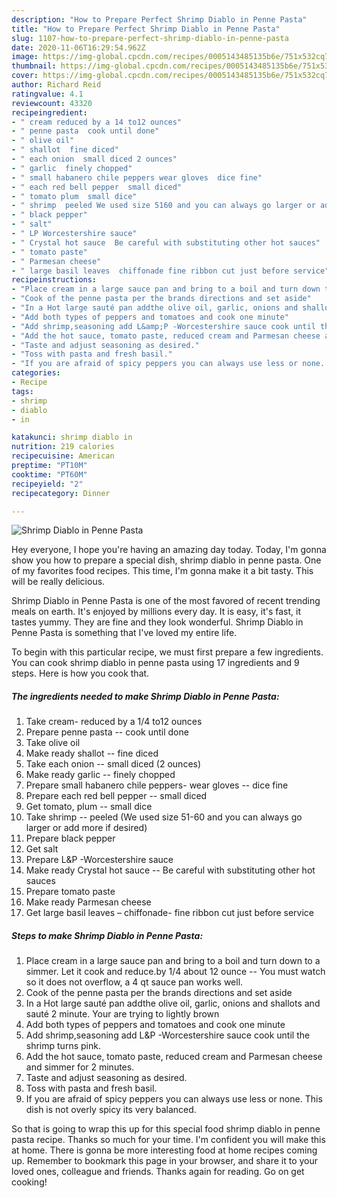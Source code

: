 ```yaml
---
description: "How to Prepare Perfect Shrimp Diablo in Penne Pasta"
title: "How to Prepare Perfect Shrimp Diablo in Penne Pasta"
slug: 1107-how-to-prepare-perfect-shrimp-diablo-in-penne-pasta
date: 2020-11-06T16:29:54.962Z
image: https://img-global.cpcdn.com/recipes/0005143485135b6e/751x532cq70/shrimp-diablo-in-penne-pasta-recipe-main-photo.jpg
thumbnail: https://img-global.cpcdn.com/recipes/0005143485135b6e/751x532cq70/shrimp-diablo-in-penne-pasta-recipe-main-photo.jpg
cover: https://img-global.cpcdn.com/recipes/0005143485135b6e/751x532cq70/shrimp-diablo-in-penne-pasta-recipe-main-photo.jpg
author: Richard Reid
ratingvalue: 4.1
reviewcount: 43320
recipeingredient:
- " cream reduced by a 14 to12 ounces"
- " penne pasta  cook until done"
- " olive oil"
- " shallot  fine diced"
- " each onion  small diced 2 ounces"
- " garlic  finely chopped"
- " small habanero chile peppers wear gloves  dice fine"
- " each red bell pepper  small diced"
- " tomato plum  small dice"
- " shrimp  peeled We used size 5160 and you can always go larger or add more if desired"
- " black pepper"
- " salt"
- " LP Worcestershire sauce"
- " Crystal hot sauce  Be careful with substituting other hot sauces"
- " tomato paste"
- " Parmesan cheese"
- " large basil leaves  chiffonade fine ribbon cut just before service"
recipeinstructions:
- "Place cream in a large sauce pan and bring to a boil and turn down to a simmer. Let it cook and reduce.by 1/4 about 12 ounce -- You must watch so it does not overflow, a 4 qt sauce pan works well."
- "Cook of the penne pasta per the brands directions and set aside"
- "In a Hot large sauté pan addthe olive oil, garlic, onions and shallots and sauté 2 minute. Your are trying to lightly brown"
- "Add both types of peppers and tomatoes and cook one minute"
- "Add shrimp,seasoning add L&amp;P -Worcestershire sauce cook until the shrimp turns pink."
- "Add the hot sauce, tomato paste, reduced cream and Parmesan cheese and simmer for 2 minutes."
- "Taste and adjust seasoning as desired."
- "Toss with pasta and fresh basil."
- "If you are afraid of spicy peppers you can always use less or none. This dish is not overly spicy its very balanced."
categories:
- Recipe
tags:
- shrimp
- diablo
- in

katakunci: shrimp diablo in 
nutrition: 219 calories
recipecuisine: American
preptime: "PT10M"
cooktime: "PT60M"
recipeyield: "2"
recipecategory: Dinner

---
```



![Shrimp Diablo in Penne Pasta](https://img-global.cpcdn.com/recipes/0005143485135b6e/751x532cq70/shrimp-diablo-in-penne-pasta-recipe-main-photo.jpg)

Hey everyone, I hope you're having an amazing day today. Today, I'm gonna show you how to prepare a special dish, shrimp diablo in penne pasta. One of my favorites food recipes. This time, I'm gonna make it a bit tasty. This will be really delicious.

Shrimp Diablo in Penne Pasta is one of the most favored of recent trending meals on earth. It's enjoyed by millions every day. It is easy, it's fast, it tastes yummy. They are fine and they look wonderful. Shrimp Diablo in Penne Pasta is something that I've loved my entire life.




To begin with this particular recipe, we must first prepare a few ingredients. You can cook shrimp diablo in penne pasta using 17 ingredients and 9 steps. Here is how you cook that.

<!--inarticleads1-->

##### The ingredients needed to make Shrimp Diablo in Penne Pasta:

1. Take  cream- reduced by a 1/4 to12 ounces
1. Prepare  penne pasta -- cook until done
1. Take  olive oil
1. Make ready  shallot -- fine diced
1. Take  each onion -- small diced (2 ounces)
1. Make ready  garlic -- finely chopped
1. Prepare  small habanero chile peppers- wear gloves -- dice fine
1. Prepare  each red bell pepper -- small diced
1. Get  tomato, plum -- small dice
1. Take  shrimp -- peeled (We used size 51-60 and you can always go larger or add more if desired)
1. Prepare  black pepper
1. Get  salt
1. Prepare  L&amp;P -Worcestershire sauce
1. Make ready  Crystal hot sauce -- Be careful with substituting other hot sauces
1. Prepare  tomato paste
1. Make ready  Parmesan cheese
1. Get  large basil leaves – chiffonade- fine ribbon cut just before service




<!--inarticleads2-->

##### Steps to make Shrimp Diablo in Penne Pasta:

1. Place cream in a large sauce pan and bring to a boil and turn down to a simmer. Let it cook and reduce.by 1/4 about 12 ounce -- You must watch so it does not overflow, a 4 qt sauce pan works well.
1. Cook of the penne pasta per the brands directions and set aside
1. In a Hot large sauté pan addthe olive oil, garlic, onions and shallots and sauté 2 minute. Your are trying to lightly brown
1. Add both types of peppers and tomatoes and cook one minute
1. Add shrimp,seasoning add L&amp;P -Worcestershire sauce cook until the shrimp turns pink.
1. Add the hot sauce, tomato paste, reduced cream and Parmesan cheese and simmer for 2 minutes.
1. Taste and adjust seasoning as desired.
1. Toss with pasta and fresh basil.
1. If you are afraid of spicy peppers you can always use less or none. This dish is not overly spicy its very balanced.




So that is going to wrap this up for this special food shrimp diablo in penne pasta recipe. Thanks so much for your time. I'm confident you will make this at home. There is gonna be more interesting food at home recipes coming up. Remember to bookmark this page in your browser, and share it to your loved ones, colleague and friends. Thanks again for reading. Go on get cooking!
